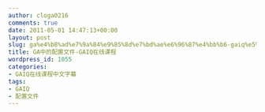 ```yaml
---
author: cloga0216
comments: true
date: 2011-05-01 14:47:13+00:00
layout: post
slug: ga%e4%b8%ad%e7%9a%84%e9%85%8d%e7%bd%ae%e6%96%87%e4%bb%b6-gaiq%e5%9c%a8%e7%ba%bf%e8%af%be%e7%a8%8b
title: GA中的配置文件-GAIQ在线课程
wordpress_id: 1055
categories:
- GAIQ在线课程中文字幕
tags:
- GAIQ
- 配置文件
---
```



